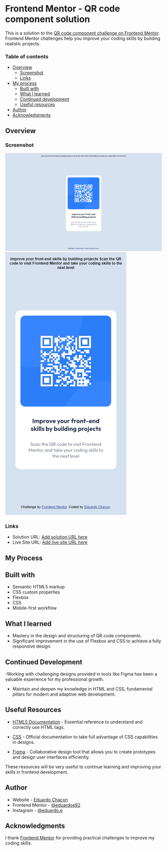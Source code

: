 # Frontend Mentor - QR code component solution

This is a solution to the [QR code component challenge on Frontend Mentor](https://www.frontendmentor.io/challenges/qr-code-component-iux_sIO_H). Frontend Mentor challenges help you improve your coding skills by building realistic projects. 

### Table of contents

- [Overview](#overview)
  - [Screenshot](#screenshot)
  - [Links](#links)
- [My process](#my-process)
  - [Built with](#built-with)
  - [What I learned](#what-i-learned)
  - [Continued development](#continued-development)
  - [Useful resources](#useful-resources)
- [Author](#author)
- [Acknowledgments](#acknowledgments)

## Overview

### Screenshot

![](./images/Desktop.jpeg)
![](./images/Mobile.jpeg)

### Links

- Solution URL: [Add solution URL here](https://github.com/eduardoe92/Challenge/tree/main/01-QR%20Challenge/qr-code-component-main)
- Live Site URL: [Add live site URL here](https://qrchallenge-frontendmentor.vercel.app/)

## My Process

## Built with

- Semantic HTML5 markup
- CSS custom properties
- Flexbox
- CSS
- Mobile-first workflow

## What I learned

- Mastery in the design and structuring of QR code components.
- Significant improvement in the use of Flexbox and CSS to achieve a fully responsive design.

## Continued Development

-Working with challenging designs provided in tools like Figma has been a valuable experience for my professional growth.

- Maintain and deepen my knowledge in HTML and CSS, fundamental pillars for modern and adaptive web development.

## Useful Resources

- [HTML5 Documentation](https://developer.mozilla.org/es/docs/Web/HTML) - Essential reference to understand and correctly use HTML tags.

- [CSS](https://developer.mozilla.org/es/docs/Web/CSS) - Official documentation to take full advantage of CSS capabilities in designs.

- [Figma](https://www.figma.com/) - Collaborative design tool that allows you to create prototypes and design user interfaces efficiently.

These resources will be very useful to continue learning and improving your skills in frontend development.

## Author

- Website - [Eduardo Chacon](https://eduardoeliaschacon-portfolio.vercel.app/)
- Frontend Mentor - [@eduardoe92](https://www.frontendmentor.io/profile/eduardoe92)
- Instagram - [@eduardo.e](https://www.instagram.com/eduardo.e)

## Acknowledgments

I thank [Frontend Mentor](https://www.frontendmentor.io) for providing practical challenges to improve my coding skills.
